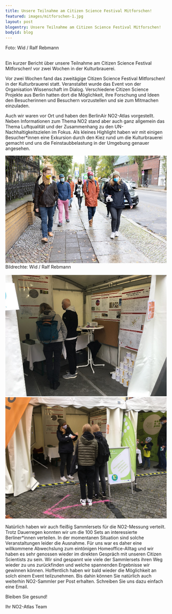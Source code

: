 ```yaml
---
title: Unsere Teilnahme am Citizen Science Festival Mitforschen!
featured: images/mitforschen-1.jpg
layout: post
blogentry: Unsere Teilnahme am Citizen Science Festival Mitforschen!
bodyid: blog
---
```


<figcaption>Foto: Wid / Ralf Rebmann </figcaption>
<br />

Ein kurzer Bericht über unsere Teilnahme am Citizen Science Festival Mitforschen! vor zwei Wochen in der Kulturbrauerei.

Vor zwei Wochen fand das zweitägige Citizen Science Festival Mitforschen! in der Kulturbrauerei statt. Veranstaltet wurde das Event von der Organisation Wissenschaft im Dialog. Verschiedene Citizen Science Projekte aus Berlin hatten dort die Möglichkeit, ihre Forschung und Ideen den Besucherinnen und Besuchern vorzustellen und sie zum Mitmachen einzuladen.

Auch wir waren vor Ort und haben den BerlinAir NO2-Atlas vorgestellt. Neben Informationen zum Thema NO2 stand aber auch ganz allgemein das Thema Luftqualität und der Zusammenhang zu den UN-Nachhaltigkeitszielen im Fokus. Als kleines Highlight haben wir mit einigen Besucher*innen eine Exkursion durch den Kiez rund um die Kulturbrauerei gemacht und uns die Feinstaubbelastung in der Umgebung genauer angesehen. 

<img class="blogpic" src="/assets/images/mitforschen-2.jpg" alt="Photometer im Bau" /> 
<figcaption>Bildrechte: Wid / Ralf Rebmann </figcaption>
<br />

<img class="blogpic" src="/assets/images/mitforschen-3.jpg" alt="Photometer im Bau">
<img class="blogpic" src="/assets/images/mitforschen-4.jpg" alt="Photometer im Bau">

Natürlich haben wir auch fleißig Sammlersets für die NO2-Messung verteilt. Trotz Dauerregen konnten wir um die 100 Sets an interessierte Berliner*innen verteilen. 
In der momentanen Situation sind solche Veranstaltungen leider die Ausnahme. Für uns war es daher eine willkommene Abwechslung zum eintönigen Homeoffice-Alltag und wir haben es sehr genossen wieder im direkten Gespräch mit unseren Citizen Scientists zu sein. 
Wir sind gespannt wie viele der Sammlersets ihren Weg wieder zu uns zurückfinden und welche spannenden Ergebnisse wir gewinnen können. Hoffentlich haben wir bald wieder die Möglichkeit an solch einem Event teilzunehmen. Bis dahin können Sie natürlich auch weiterhin NO2-Sammler per Post erhalten. Schreiben Sie uns dazu einfach eine Email. 

Bleiben Sie gesund!

Ihr NO2-Atlas Team
